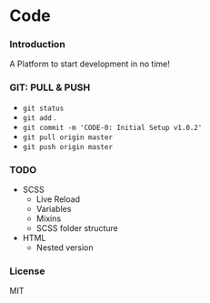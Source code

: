# Code

### Introduction
A Platform to start development in no time!

### GIT: PULL & PUSH
- `git status`
- `git add` .
- `git commit -m 'CODE-0: Initial Setup v1.0.2'`
- `git pull origin master`
- `git push origin master`

### TODO
- SCSS
    - Live Reload
    - Variables
    - Mixins
    - SCSS folder structure
- HTML
    - Nested version

### License
MIT
